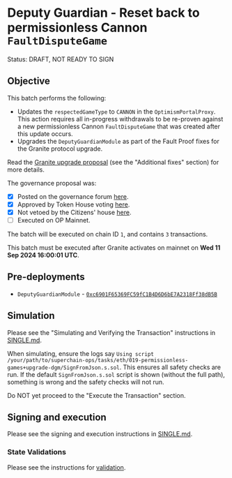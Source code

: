 # Deputy Guardian - Reset back to permissionless Cannon `FaultDisputeGame`

Status: DRAFT, NOT READY TO SIGN

## Objective

This batch performs the following:

- Updates the `respectedGameType` to `CANNON` in the `OptimismPortalProxy`. This action requires all in-progress withdrawals to be re-proven against a new permissionless Cannon `FaultDisputeGame` that was created after this update occurs.
- Upgrades the `DeputyGuardianModule` as part of the Fault Proof fixes for the Granite protocol upgrade.

Read the [Granite upgrade proposal](https://gov.optimism.io/t/upgrade-proposal-10-granite-network-upgrade/8733#p-39463-additional-fixes-7) (see the "Additional fixes" section) for more details.

The governance proposal was:

- [x] Posted on the governance forum [here](https://gov.optimism.io/t/upgrade-proposal-10-granite-network-upgrade/8733).
- [x] Approved by Token House voting [here](https://vote.optimism.io/proposals/46514799174839131952937755475635933411907395382311347042580299316635260952272).
- [x] Not vetoed by the Citizens' house [here](https://snapshot.org/#/citizenshouse.eth/proposal/0xb0c109d7f68d3cb1054a50f55556d1820e517129b4b53774cb9ca32e0eabe3a4).
- [ ] Executed on OP Mainnet.

The batch will be executed on chain ID `1`, and contains `3` transactions.

This batch must be executed after Granite activates on mainnet on **Wed 11 Sep 2024 16:00:01 UTC**.

## Pre-deployments

- `DeputyGuardianModule` - [`0xc6901F65369FC59fC1B4D6D6bE7A2318Ff38dB5B`](https://etherscan.io/address/0xc6901F65369FC59fC1B4D6D6bE7A2318Ff38dB5B)


## Simulation

Please see the "Simulating and Verifying the Transaction" instructions in [SINGLE.md](../../../SINGLE.md).

When simulating, ensure the logs say `Using script /your/path/to/superchain-ops/tasks/eth/019-permissionless-games+upgrade-dgm/SignFromJson.s.sol`. This ensures all safety checks are run. If the default `SignFromJson.s.sol` script is shown (without the full path), something is wrong and the safety checks will not run.

Do NOT yet proceed to the "Execute the Transaction" section.

## Signing and execution

Please see the signing and execution instructions in [SINGLE.md](../../../SINGLE.md).

### State Validations

Please see the instructions for [validation](./VALIDATION.md).
